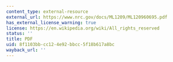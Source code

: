 ```yaml
---
content_type: external-resource
external_url: https://www.nrc.gov/docs/ML1209/ML120960695.pdf
has_external_license_warning: true
license: https://en.wikipedia.org/wiki/All_rights_reserved
status: ''
title: PDF
uid: 8f1103bb-cc12-4e92-bbcc-5f18b617a8bc
wayback_url: ''
---
```

